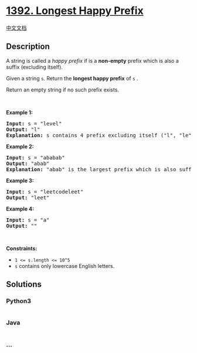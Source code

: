 # [1392. Longest Happy Prefix](https://leetcode.com/problems/longest-happy-prefix)

[中文文档](/solution/1300-1399/1392.Longest%20Happy%20Prefix/README.md)

## Description

<p>A string is called a&nbsp;<em>happy prefix</em>&nbsp;if is a <strong>non-empty</strong> prefix which is also a suffix (excluding itself).</p>

<p>Given a string <code>s</code>. Return the <strong>longest happy prefix</strong>&nbsp;of <code>s</code>&nbsp;.</p>

<p>Return an empty string if no such prefix exists.</p>

<p>&nbsp;</p>
<p><strong>Example 1:</strong></p>

<pre>
<strong>Input:</strong> s = &quot;level&quot;
<strong>Output:</strong> &quot;l&quot;
<strong>Explanation:</strong> s contains 4 prefix excluding itself (&quot;l&quot;, &quot;le&quot;, &quot;lev&quot;, &quot;leve&quot;), and suffix (&quot;l&quot;, &quot;el&quot;, &quot;vel&quot;, &quot;evel&quot;). The largest prefix which is also suffix is given by &quot;l&quot;.
</pre>

<p><strong>Example 2:</strong></p>

<pre>
<strong>Input:</strong> s = &quot;ababab&quot;
<strong>Output:</strong> &quot;abab&quot;
<strong>Explanation:</strong> &quot;abab&quot; is the largest prefix which is also suffix. They can overlap in the original string.
</pre>

<p><strong>Example 3:</strong></p>

<pre>
<strong>Input:</strong> s = &quot;leetcodeleet&quot;
<strong>Output:</strong> &quot;leet&quot;
</pre>

<p><strong>Example 4:</strong></p>

<pre>
<strong>Input:</strong> s = &quot;a&quot;
<strong>Output:</strong> &quot;&quot;
</pre>

<p>&nbsp;</p>
<p><strong>Constraints:</strong></p>

<ul>
	<li><code>1 &lt;= s.length &lt;= 10^5</code></li>
	<li><code>s</code> contains only lowercase English letters.</li>
</ul>

## Solutions

<!-- tabs:start -->

### **Python3**

```python

```

### **Java**

```java

```

### **...**

```

```

<!-- tabs:end -->
